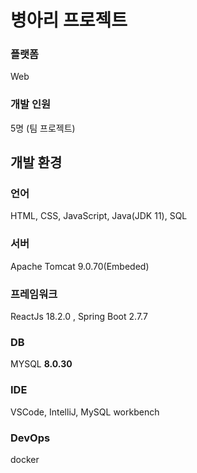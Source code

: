 # 병아리 프로젝트

### 플랫폼

Web

### 개발 인원

5명 (팀 프로젝트)

## 개발 환경

### 언어

HTML, CSS, JavaScript, Java(JDK 11), SQL

### 서버

Apache Tomcat 9.0.70(Embeded)

### 프레임워크

ReactJs 18.2.0 , Spring Boot 2.7.7

### DB

 MYSQL **8.0.30**

### IDE

VSCode, IntelliJ, MySQL workbench

### DevOps

docker